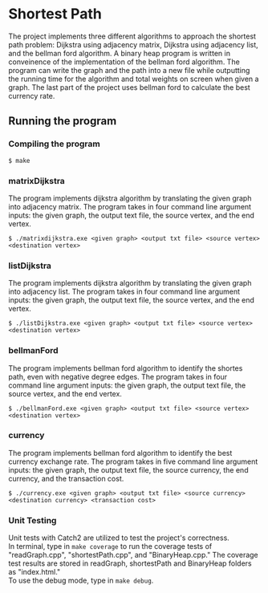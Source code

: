 # Shortest Path
The project implements three different algorithms to approach the shortest path problem: Dijkstra using adjacency matrix, Dijkstra using adjacency list, and the bellman ford algorithm. A binary heap program is written in conveinence of the implementation of the bellman ford algorithm. The program can write the graph and the path into a new file while outputting the running time for the algorithm and total weights on screen when given a graph. The last part of the project uses bellman ford to calculate the best currency rate.


## Running the program  
### Compiling the program
```
$ make
```
### matrixDijkstra
The program implements dijkstra algorithm by translating the given graph into adjacency matrix. The program takes in four command line argument inputs: the given graph, the output text file, the source vertex, and the end vertex. 
```
$ ./matrixdijkstra.exe <given graph> <output txt file> <source vertex> <destination vertex>
```


### listDijkstra
The program implements dijkstra algorithm by translating the given graph into adjacency list. The program takes in four command line argument inputs: the given graph, the output text file, the source vertex, and the end vertex. 
```
$ ./listDijkstra.exe <given graph> <output txt file> <source vertex> <destination vertex>
``` 

### bellmanFord
The program implements bellman ford algorithm to identify the shortes path, even with negative degree edges. The program takes in four command line argument inputs: the given graph, the output text file, the source vertex, and the end vertex. 
```
$ ./bellmanFord.exe <given graph> <output txt file> <source vertex> <destination vertex>
``` 

### currency 
The program implements bellman ford algorithm to identify the best currency exchange rate. The program takes in five command line argument inputs: the given graph, the output text file, the source currency, the end currency, and the transaction cost.
```
$ ./currency.exe <given graph> <output txt file> <source currency> <destination currency> <transaction cost>
``` 

### Unit Testing
Unit tests with Catch2 are utilized to test the project's correctness. 
<br />In terminal, type in `make coverage` to run the coverage tests of "readGraph.cpp", "shortestPath.cpp", and "BinaryHeap.cpp." The coverage test results are stored in readGraph, shortestPath and BinaryHeap folders as "index.html."
<br />To use the debug mode, type in `make debug`.



